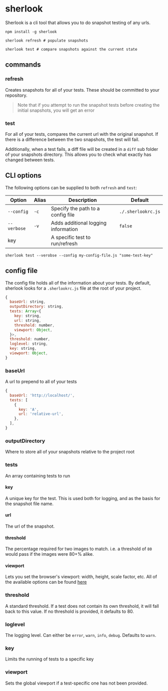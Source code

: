 # sherlook
Sherlook is a cli tool that allows you to do snapshot testing of any urls.

```
npm install -g sherlook

sherlook refresh # populate snapshots

sherlook test # compare snapshots against the current state
```

## commands
### refresh
Creates snapshots for all of your tests. These should be committed to your repository.

> Note that if you attempt to run the snapshot tests before creating the initial snapshots, you will get an error

### test
For all of your tests, compares the current url with the original snapshot. If there is a difference between the two snapshots, the test will fail.

Additionally, when a test fails, a diff file will be created in a `diff` sub folder of your snapshots directory. This allows you to check what exactly has changed between tests.

## CLI options
The following options can be supplied to both `refresh` and `test`:

| Option      | Alias | Description                          | Default            |
| ----------- | ----- | ------------------------------------ | ------------------ |
| `--config`  | `-c`  | Specify the path to a config file    | `./.sherlookrc.js` |
| `--verbose` | `-v`  | Adds additional logging information  | `false`            |
| key         |       | A specific test to run/refresh       |                    |

```
sherlook test --verobse --config my-config-file.js "some-test-key"
```

## config file
The config file holds all of the information about your tests. By default, sherlook looks for a `.sherlookrc.js` file at the root of your project.
```js
{
  baseUrl: string,
  outputDirectory: string,
  tests: Array<{
    key: string,
    url: string,
    threshold: number,
    viewport: Object,
  }>,
  threshold: number,
  loglevel: string,
  key: string,
  viewport: Object,
}
```
### baseUrl
A url to prepend to all of your tests
```js
{
  baseUrl: 'http://localhost/',
  tests: [
    {
      key: 'A',
      url: 'relative-url',
    },
  ],
}
```

### outputDirectory
Where to store all of your snapshots relative to the project root

### tests
An array containing tests to run
#### key
A unique key for the test. This is used both for logging, and as the basis for the snapshot file name.

#### url
The url of the snapshot.

#### threshold
The percentage required for two images to match. i.e. a threshold of `80` would pass if the images were 80+% alike.

#### viewport
Lets you set the browser's viewport: width, height, scale factor, etc. All of the available options can be found [here](https://github.com/GoogleChrome/puppeteer/blob/master/docs/api.md#pagesetviewportviewport)

### threshold
A standard threshold. If a test does not contain its own threshold, it will fall back to this value. If no threshold is provided, it defaults to 80.

### loglevel
The logging level. Can either be `error`, `warn`, `info`, `debug`. Defaults to `warn`.

### key
Limits the running of tests to a specific key

### viewport
Sets the global viewport if a test-specific one has not been provided.
